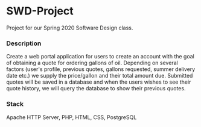 # SWD-Project

Project for our Spring 2020 Software Design class.

### Description
Create a web portal application for users to create an account with the goal of obtaining a quote for ordering gallons of oil. Depending 
on several factors (user's profile, previous quotes, gallons requested, summer delivery date etc.) we supply the price/gallon and their total amount due. Submitted quotes will be saved in a database and when the users wishes to see their quote history, we will query the database to show their previous quotes.

### Stack
Apache HTTP Server, PHP, HTML, CSS, PostgreSQL

